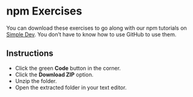 # npm Exercises

You can download these exercises to go along with our npm tutorials on [Simple Dev](https://simpledev.io/). You don’t have to know how to use GitHub to use them.

## Instructions

- Click the green **Code** button in the corner.
- Click the **Download ZIP** option.
- Unzip the folder.
- Open the extracted folder in your text editor.

